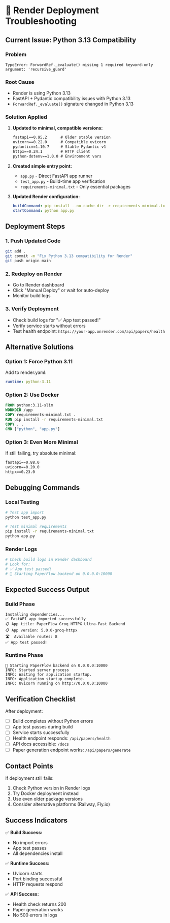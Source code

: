# 🔧 Render Deployment Troubleshooting

## Current Issue: Python 3.13 Compatibility

### Problem
```
TypeError: ForwardRef._evaluate() missing 1 required keyword-only argument: 'recursive_guard'
```

### Root Cause
- Render is using Python 3.13
- FastAPI + Pydantic compatibility issues with Python 3.13
- `ForwardRef._evaluate()` signature changed in Python 3.13

### Solution Applied

1. **Updated to minimal, compatible versions:**
   ```txt
   fastapi==0.95.2      # Older stable version
   uvicorn==0.22.0      # Compatible uvicorn
   pydantic==1.10.7     # Stable Pydantic v1
   httpx==0.24.1        # HTTP client
   python-dotenv==1.0.0 # Environment vars
   ```

2. **Created simple entry point:**
   - `app.py` - Direct FastAPI app runner
   - `test_app.py` - Build-time app verification
   - `requirements-minimal.txt` - Only essential packages

3. **Updated Render configuration:**
   ```yaml
   buildCommand: pip install --no-cache-dir -r requirements-minimal.txt && python test_app.py
   startCommand: python app.py
   ```

## Deployment Steps

### 1. Push Updated Code
```bash
git add .
git commit -m "Fix Python 3.13 compatibility for Render"
git push origin main
```

### 2. Redeploy on Render
- Go to Render dashboard
- Click "Manual Deploy" or wait for auto-deploy
- Monitor build logs

### 3. Verify Deployment
- Check build logs for "✅ App test passed!"
- Verify service starts without errors
- Test health endpoint: `https://your-app.onrender.com/api/papers/health`

## Alternative Solutions

### Option 1: Force Python 3.11
Add to render.yaml:
```yaml
runtime: python-3.11
```

### Option 2: Use Docker
```dockerfile
FROM python:3.11-slim
WORKDIR /app
COPY requirements-minimal.txt .
RUN pip install -r requirements-minimal.txt
COPY . .
CMD ["python", "app.py"]
```

### Option 3: Even More Minimal
If still failing, try absolute minimal:
```txt
fastapi==0.88.0
uvicorn==0.20.0
httpx==0.23.0
```

## Debugging Commands

### Local Testing
```bash
# Test app import
python test_app.py

# Test minimal requirements
pip install -r requirements-minimal.txt
python app.py
```

### Render Logs
```bash
# Check build logs in Render dashboard
# Look for:
# ✅ App test passed!
# 🚀 Starting PaperFlow backend on 0.0.0.0:10000
```

## Expected Success Output

### Build Phase
```
Installing dependencies...
✅ FastAPI app imported successfully
📋 App title: PaperFlow Groq HTTPX Ultra-Fast Backend
📋 App version: 5.0.0-groq-httpx
🛣️  Available routes: 8
✅ App test passed!
```

### Runtime Phase
```
🚀 Starting PaperFlow backend on 0.0.0.0:10000
INFO: Started server process
INFO: Waiting for application startup.
INFO: Application startup complete.
INFO: Uvicorn running on http://0.0.0.0:10000
```

## Verification Checklist

After deployment:
- [ ] Build completes without Python errors
- [ ] App test passes during build
- [ ] Service starts successfully
- [ ] Health endpoint responds: `/api/papers/health`
- [ ] API docs accessible: `/docs`
- [ ] Paper generation endpoint works: `/api/papers/generate`

## Contact Points

If deployment still fails:
1. Check Python version in Render logs
2. Try Docker deployment instead
3. Use even older package versions
4. Consider alternative platforms (Railway, Fly.io)

## Success Indicators

✅ **Build Success:**
- No import errors
- App test passes
- All dependencies install

✅ **Runtime Success:**
- Uvicorn starts
- Port binding successful
- HTTP requests respond

✅ **API Success:**
- Health check returns 200
- Paper generation works
- No 500 errors in logs